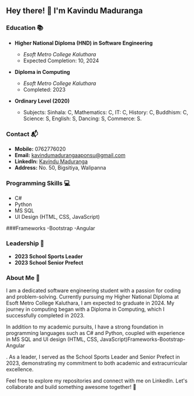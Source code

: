 ## Hey there! 👋 I'm Kavindu Maduranga

### Education 📚
- **Higher National Diploma (HND) in Software Engineering**
  - *Esoft Metro College Kaluthara*
  - Expected Completion: 10, 2024

- **Diploma in Computing**
  - *Esoft Metro College Kaluthara*
  - Completed: 2023

- **Ordinary Level (2020)**
  - Subjects: Sinhala: C, Mathematics: C, IT: C, History: C, Buddhism: C, Science: S, English: S, Dancing: S, Commerce: S.

### Contact 📬
- **Mobile:** 0762776020
- **Email:** kavindumadurangaaponsu@gmail.com
- **LinkedIn:** [Kavindu Maduranga](https://www.linkedin.com/in/kavindu-maduranga-95a195280)
- **Address:** No. 50, Bigsitiya, Walipanna

### Programming Skills 💻
- C#
- Python
- MS SQL
- UI Design (HTML, CSS, JavaScript)

###Frameworks
-Bootstrap 
-Angular

### Leadership 🚀
- **2023 School Sports Leader**
- **2023 School Senior Prefect**

### About Me 🌟
I am a dedicated software engineering student with a passion for coding and problem-solving. Currently pursuing my Higher National Diploma at Esoft Metro College Kaluthara, I am expected to graduate in 2024. My journey in computing began with a Diploma in Computing, which I successfully completed in 2023.

In addition to my academic pursuits, I have a strong foundation in programming languages such as C# and Python, coupled with experience in MS SQL and UI design (HTML, CSS, JavaScript)Frameworks-Bootstrap-Angular

. As a leader, I served as the School Sports Leader and Senior Prefect in 2023, demonstrating my commitment to both academic and extracurricular excellence.

Feel free to explore my repositories and connect with me on LinkedIn. Let's collaborate and build something awesome together! 🚀

<!---
gmandroroshe/gmandroroshe is a ✨ special ✨ repository because its `README.md` (this file) appears on your GitHub profile.
You can click the Preview link to take a look at your changes.
--->
